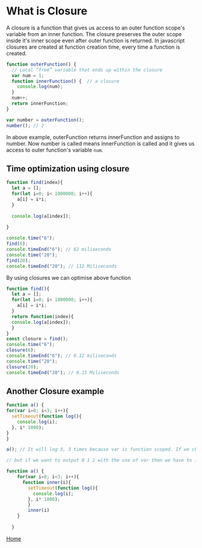 # What is Closure

A closure is a function that gives us access to an outer function scope's variable from an inner function. The closure preserves the outer scope inside it's inner scope even after outer function is returned. In javascript closures are created at function creation time, every time a function is created.

```js
function outerFunction() {
  // Local “free” variable that ends up within the closure
  var num = 1;
  function innerFunction() {  // a closure
    console.log(num);
  }
  num++;
  return innerFunction;
}

var number = outerFunction();
number(); // 2
```

In above example, outerFunction returns innerFunction and assigns to number. Now number is called means innerFunction is called and it gives us access to outer function's variable `num`.

## Time optimization using closure

```js
function find(index){
  let a = [];
  for(let i=0; i< 1000000; i++){
    a[i] = i*i;
  }
  
  console.log(a[index]);
  
}

console.time("6"); 
find(6); 
console.timeEnd("6"); // 62 miliseconds
console.time("20");
find(20);
console.timeEnd("20"); // 112 Miliseconds

```

By using closures we can optimise above function

```js
function find(){
  let a = [];
  for(let i=0; i< 1000000; i++){
    a[i] = i*i;
  }
  return function(index){
  console.log(a[index]);
  } 
}
const closure = find();
console.time("6"); 
closure(6); 
console.timeEnd("6"); // 0.12 miliseconds
console.time("20");
closure(20);
console.timeEnd("20"); // 0.15 Miliseconds
```

## Another Closure example

```js
function a() {
for(var i=0; i<3; i++){
  setTimeout(function log(){
    console.log(i);
  }, i* 1000);
}
}

a(); // It will log 3, 3 times because var is function scoped. If we change var with let then it will return 0 1 2.

// but if we want to output 0 1 2 with the use of var then we have to implement closure

function a() {
    for(var i=0; i<3; i++){
      function inner(i){
        setTimeout(function log(){
          console.log(i);
        }, i* 1000);
        }
        inner(i)
    }
     
  }

```

[Home](https://github.com/subratsir/DSA-JavaScript/blob/main/subratsir/README.md)
